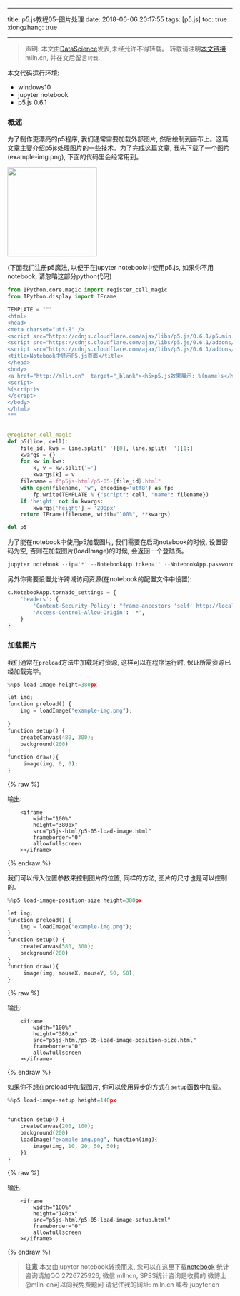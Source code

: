 
---
title: p5.js教程05-图片处理
date: 2018-06-06 20:17:55
tags: [p5.js]
toc: true
xiongzhang: true


---
<span></span>
<!-- more -->

> 声明: 本文由[DataScience](http://mlln.cn)发表,未经允许不得转载。 转载请注明[本文链接](http://mlln.cn)mlln.cn, 并在文后留言`转载`.

本文代码运行环境:

- windows10
- jupyter notebook
- p5.js 0.6.1

### 概述

为了制作更漂亮的p5程序, 我们通常需要加载外部图片, 然后绘制到画布上。这篇文章主要介绍p5js处理图片的一些技术。为了完成这篇文章, 我先下载了一个图片(example-img.png), 下面的代码里会经常用到。

<img src="p5js-html/example-img.png" width="200px" />


(下面我们注册p5魔法, 以便于在jupyter notebook中使用p5.js, 如果你不用notebook, 请忽略这部分python代码)


```python
from IPython.core.magic import register_cell_magic
from IPython.display import IFrame

TEMPLATE = """
<html>
<head>
<meta charset="utf-8" />
<script src="https://cdnjs.cloudflare.com/ajax/libs/p5.js/0.6.1/p5.min.js"></script>
<script src="https://cdnjs.cloudflare.com/ajax/libs/p5.js/0.6.1/addons/p5.dom.min.js"></script>
<script src="https://cdnjs.cloudflare.com/ajax/libs/p5.js/0.6.1/addons/p5.sound.min.js"></script>
<title>Notebook中显示P5.js页面</title>
</head>
<body>
<a href="http://mlln.cn"  target="_blank"><h5>p5.js效果展示: %(name)s</h5></a>
<script>
%(script)s
</script>
</body>
</html>
"""


@register_cell_magic
def p5(line, cell):
    file_id, kws = line.split(' ')[0], line.split(' ')[1:]
    kwargs = {}
    for kw in kws:
        k, v = kw.split('=')
        kwargs[k] = v
    filename = f"p5js-html/p5-05-{file_id}.html"
    with open(filename, "w", encoding='utf8') as fp:
        fp.write(TEMPLATE % {"script": cell, "name": filename})
    if 'height' not in kwargs:
        kwargs['height'] = '200px'
    return IFrame(filename, width="100%", **kwargs)

del p5
```

为了能在notebook中使用p5加载图片, 我们需要在启动notebook的时候, 设置密码为空, 否则在加载图片(loadImage)的时候, 会返回一个登陆页。

```python
jupyter notebook --ip='*' --NotebookApp.token='' --NotebookApp.password=''
```

另外你需要设置允许跨域访问资源(在notebook的配置文件中设置):

```python
c.NotebookApp.tornado_settings = {
    'headers': {
        'Content-Security-Policy': "frame-ancestors 'self' http://localhost:8888 ",
        'Access-Control-Allow-Origin': '*',
    }
}
```


### 加载图片

我们通常在`preload`方法中加载耗时资源, 这样可以在程序运行时, 保证所需资源已经加载完毕。


```python
%%p5 load-image height=380px

let img;
function preload() {  
    img = loadImage("example-img.png");
    
}
function setup() {  
    createCanvas(480, 300); 
    background(200)
}
function draw(){
     image(img, 0, 0); 
}
```




{% raw %}
<div class="output">
输出:

        <iframe
            width="100%"
            height="380px"
            src="p5js-html/p5-05-load-image.html"
            frameborder="0"
            allowfullscreen
        ></iframe>
        
</div>
{% endraw %}



我们可以传入位置参数来控制图片的位置, 同样的方法, 图片的尺寸也是可以控制的。


```python
%%p5 load-image-position-size height=380px

let img;
function preload() {  
    img = loadImage("example-img.png");
}
function setup() {  
    createCanvas(580, 300); 
    background(200)
}
function draw(){
     image(img, mouseX, mouseY, 50, 50); 
}
```




{% raw %}
<div class="output">
输出:

        <iframe
            width="100%"
            height="380px"
            src="p5js-html/p5-05-load-image-position-size.html"
            frameborder="0"
            allowfullscreen
        ></iframe>
        
</div>
{% endraw %}



如果你不想在preload中加载图片, 你可以使用异步的方式在`setup`函数中加载。


```python
%%p5 load-image-setup height=140px


function setup() {  
    createCanvas(200, 100); 
    background(200)
    loadImage("example-img.png", function(img){
        image(img, 10, 20, 50, 50); 
    })
}

```




{% raw %}
<div class="output">
输出:

        <iframe
            width="100%"
            height="140px"
            src="p5js-html/p5-05-load-image-setup.html"
            frameborder="0"
            allowfullscreen
        ></iframe>
        
</div>
{% endraw %}




> **注意**
> 本文由jupyter notebook转换而来, 您可以在这里下载[notebook](p5.js教程05-图片处理.ipynb)
> 统计咨询请加QQ 2726725926, 微信 mllncn,  SPSS统计咨询是收费的
> 微博上@mlln-cn可以向我免费题问
> 请记住我的网址: mlln.cn 或者 jupyter.cn
